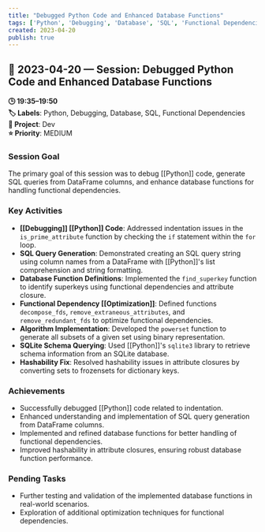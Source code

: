 ```yaml
---
title: "Debugged Python Code and Enhanced Database Functions"
tags: ['Python', 'Debugging', 'Database', 'SQL', 'Functional Dependencies']
created: 2023-04-20
publish: true
---
```


## 📅 2023-04-20 — Session: Debugged Python Code and Enhanced Database Functions

**🕒 19:35–19:50**  
**🏷️ Labels**: Python, Debugging, Database, SQL, Functional Dependencies  
**📂 Project**: Dev  
**⭐ Priority**: MEDIUM  


### Session Goal
The primary goal of this session was to debug [[Python]] code, generate SQL queries from DataFrame columns, and enhance database functions for handling functional dependencies.

### Key Activities
- **[[Debugging]] [[Python]] Code**: Addressed indentation issues in the `is_prime_attribute` function by checking the `if` statement within the `for` loop.
- **SQL Query Generation**: Demonstrated creating an SQL query string using column names from a DataFrame with [[Python]]'s list comprehension and string formatting.
- **Database Function Definitions**: Implemented the `find_superkey` function to identify superkeys using functional dependencies and attribute closure.
- **Functional Dependency [[Optimization]]**: Defined functions `decompose_fds`, `remove_extraneous_attributes`, and `remove_redundant_fds` to optimize functional dependencies.
- **Algorithm Implementation**: Developed the `powerset` function to generate all subsets of a given set using binary representation.
- **SQLite Schema Querying**: Used [[Python]]'s `sqlite3` library to retrieve schema information from an SQLite database.
- **Hashability Fix**: Resolved hashability issues in attribute closures by converting sets to frozensets for dictionary keys.

### Achievements
- Successfully debugged [[Python]] code related to indentation.
- Enhanced understanding and implementation of SQL query generation from DataFrame columns.
- Implemented and refined database functions for better handling of functional dependencies.
- Improved hashability in attribute closures, ensuring robust database function performance.

### Pending Tasks
- Further testing and validation of the implemented database functions in real-world scenarios.
- Exploration of additional optimization techniques for functional dependencies.
